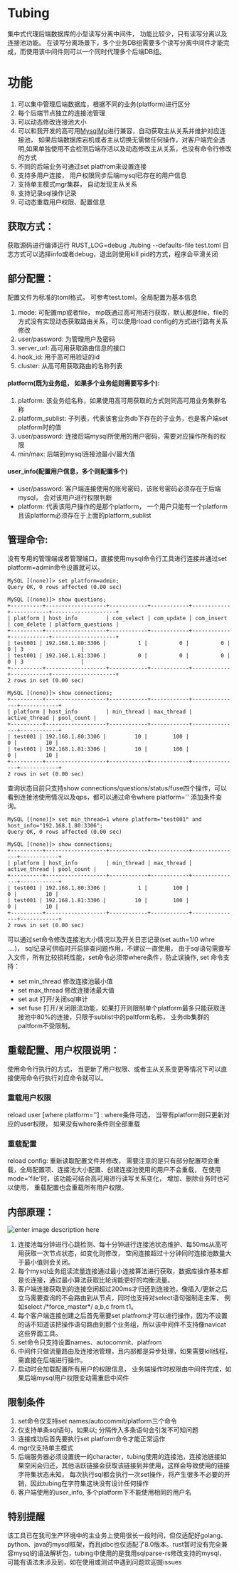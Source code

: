 

# Tubing  
  
集中式代理后端数据库的小型读写分离中间件， 功能比较少，只有读写分离以及连接池功能。
在读写分离场景下，多个业务DB组需要多个读写分离中间件才能完成，而使用该中间件则可以一个同时代理多个后端DB组。

# 功能  
  
 1. 可以集中管理后端数据库，根据不同的业务(platform)进行区分
 2. 每个后端节点独立的连接池管理
 3. 可以动态修改连接池大小
 4. 可以和我开发的高可用[MysqlMp](https://github.com/wwwbjqcom/mysqlMP-server)进行兼容，自动获取主从关系并维护对应连接池， 如果后端数据库宕机或者主从切换无需做任何操作，对客户端完全透明,如果单独使用不会检测后端存活以及动态修改主从关系，也没有命令行修改的方式
 5. 不同的后端业务可通过set platfrom来设置连接
 6. 支持多用户连接， 用户权限同步后端mysql已存在的用户信息
 7. 支持单主模式mgr集群， 自动发现主从关系
 8. 支持记录sql操作记录
 9. 可动态重载用户权限、配置信息
  
## 获取方式：  
  
获取源码进行编译运行 RUST_LOG=debug ./tubing --defaults-file test.toml 日志方式可以选择info或者debug，退出则使用kill pid的方式，程序会平滑关闭
  
## 部分配置： 
 配置文件为标准的toml格式， 可参考test.toml，全局配置为基本信息

 1. mode: 可配置mp或者file， mp既通过高可用进行获取，默认都是file，file的方式没有实现动态获取路由关系，可以使用rload config的方式进行路有关系修改
 2. user/password: 为管理用户及密码
 3. server_url: 高可用获取路由信息的接口
 4. hook_id: 用于高可用验证的id
 5. cluster: 从高可用获取路由的名称列表
 
 #### platform(既为业务组， 如果多个业务组则需要写多个):
 1. platform: 该业务组名称，如果使用高可用获取的方式则同高可用业务集群名称
 2. platform_sublist: 子列表，代表该套业务db下存在的子业务，也是客户端set platform时的值
 3. user/password: 连接后端mysql所使用的用户密码，需要对应操作所有的权限
 4. min/max:  后端到mysql连接池最小/最大值

#### user_info(配置用户信息，多个则配置多个)

 - user/password: 客户端连接使用的账号密码，该账号密码必须存在于后端mysql， 会对该用户进行权限判断
 - platform: 代表该用户操作的是那个platform， 一个用户只能有一个platform且该platform必须存在于上面的platform_sublist

 ## 管理命令:
 没有专用的管理端或者管理端口，直接使用mysql命令行工具进行连接并通过set platform=admin命令设置就可以。

    MySQL [(none)]> set platform=admin;   
    Query OK, 0 rows affected (0.00 sec)
    
    MySQL [(none)]> show questions;                          
    +----------+-------------------+------------+------------+------------+------------+--------------------+
    | platform | host_info         | com_select | com_update | com_insert | com_delete | platform_questions |
    +----------+-------------------+------------+------------+------------+------------+--------------------+
    | test001 | 192.168.1.80:3306 |          1 |          0 |          0 |          0 | 3                  |
    | test001 | 192.168.1.81:3306 |          0 |          0 |          0 |          0 | 3                  |
    +----------+-------------------+------------+------------+------------+------------+--------------------+
    2 rows in set (0.00 sec)
    
    MySQL [(none)]> show connections;
    +----------+-------------------+------------+------------+---------------+------------+
    | platform | host_info         | min_thread | max_thread | active_thread | pool_count |
    +----------+-------------------+------------+------------+---------------+------------+
    | test001 | 192.168.1.80:3306 |         10 |        100 |             0 |         10 |
    | test001 | 192.168.1.81:3306 |         10 |        100 |             0 |         10 |
    +----------+-------------------+------------+------------+---------------+------------+
    2 rows in set (0.00 sec)

 查询状态目前只支持show connections/questions/status/fuse四个操作，可以看到连接池使用情况以及qps，都可以通过命令where platform='' 添加条件查询。


    MySQL [(none)]> set min_thread=1 where platform="test001" and host_info="192.168.1.80:3306";
    Query OK, 0 rows affected (0.00 sec)
    
    MySQL [(none)]> show connections;
    +----------+-------------------+------------+------------+---------------+------------+
    | platform | host_info         | min_thread | max_thread | active_thread | pool_count |
    +----------+-------------------+------------+------------+---------------+------------+
    | test001 | 192.168.1.80:3306 |          1 |        100 |             0 |         10 |
    | test001 | 192.168.1.81:3306 |         10 |        100 |             0 |         10 |
    +----------+-------------------+------------+------------+---------------+------------+
    2 rows in set (0.00 sec)
可以通过set命令修改连接池大小情况以及开关日志记录(set auth=1/0 whre ....)， sql记录可供临时开启排查问题作用，不建议一直使用， 由于sql语句需要写入文件，所有比较损耗性能，set命令必须带where条件，防止误操作, set 命令支持：

 - set min_thread  修改连接池最小值
 - set max_thread 修改连接池最大值
 - set aut 打开/关闭sql审计
 - set fuse 打开/关闭限流功能，如果打开则限制单个platform最多只能获取连接池中80%的连接，只限于sublist中的paltform名称， 业务db集群的paltform不受限制。

## 重载配置、用户权限说明：
使用命令行执行的方式， 当更新了用户权限、或者主从关系变更等情况下可以直接使用命令行执行对应命令就可以。

### 重载用户权限
reload user [where platform=''] :  where条件可选， 当带有platform则只更新对应的user权限， 如果没有where条件则全部重载

### 重载配置
reload config:   重新读取配置文件并修改， 需要注意的是只有部分配置项会重载，全局配置项、连接池大小配置、创建连接池使用的用户不会重载， 在使用mode='file'时，该功能可结合高可用进行读写关系变化， 增加、删除业务时也可以使用， 重载配置也会重载所有用户权限。

## 内部原理：  
![enter image description here](https://i.niupic.com/images/2020/07/28/8sMM.png)
 1. 连接池每分钟进行心跳检测、每十分钟进行连接池状态维护、每50ms从高可用获取一次节点状态，如变化则修改， 空闲连接超过十分钟同时连接池数量大于最小值则会关闭。
 2. 每个mysql业务组读流量连接通过最小连接算法进行获取，数据库操作基本都是长连接，通过最小算法获取比轮询能更好的均衡流量。
 3. 客户端连接获取到的连接空闲超过200ms才归还到连接池，像插入/更新之后立马需要查询的不会路由到从节点，同时也支持对select语句强制走主库， 例如select /\*force_master*/ a,b,c from t1。
 4. 每个客户端连接创建之后首先需要set platfrom才可以进行操作，因为不设置的话不知道该把操作语句路由到那个业务组，所以该中间件不支持像navicat这些界面工具。
 5. set命令只支持设置names、autocommit、platfrom
 6. 中间件只做流量路由及连接池管理，且内部都是异步处理，如果需要kill线程，需直接在后端进行操作。
 7. 启动时会加载配置所有用户的权限信息， 业务端操作时权限由中间件完成，如果后端mysql用户权限变动需重启中间件
## 限制条件
 1. set命令仅支持set names/autocommit/platform三个命令
 2. 仅支持单条sql语句，如果以; 分隔传入多条语句会引发不可知问题
 3. 连接成功后首先要执行set platform命令才能正常运作
 4. mgr仅支持单主模式
 5. 后端服务器必须设置统一的character，tubing使用的连接池，连接池链接如果空闲会归还，其他活跃链接会获取该链接到并使用，这样会导致使用的链接字符集状态未知， 每次执行sql都会执行一次set操作，将产生很多不必要的开销，因此tubing在字符集这块没有设计任何操作
 6. 客户端使用的user_info, 多个platform下不能使用相同的用户名

## 特别提醒
该工具已在我司生产环境中的主业务上使用很长一段时间，但仅适配好golang、python、java的mysql框架，而且jdbc也仅适配了8.0版本。rust暂时没有完全兼容mysql的语法解析包，tubing中使用的是我用sqlparse-rs修改支持的mysql， 可能有语法未涉及到，如在使用或测试中遇到问题欢迎提issues

